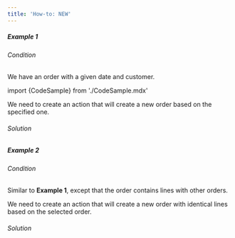 ```yaml
---
title: 'How-to: NEW'
---
```


##### Example 1

###### Condition

We have an order with a given date and customer.

import {CodeSample} from './CodeSample.mdx'

<CodeSample url="http://documentation.lsfusion.org:5000/sample?file=UseCaseNew&block=sample1"/>

We need to create an action that will create a new order based on the specified one.

###### Solution

<CodeSample url="http://documentation.lsfusion.org:5000/sample?file=UseCaseNew&block=solution1"/>

##### Example 2

###### Condition

Similar to **Example 1**, except that the order contains lines with other orders.

<CodeSample url="http://documentation.lsfusion.org:5000/sample?file=UseCaseNew&block=sample2"/>

We need to create an action that will create a new order with identical lines based on the selected order.

###### Solution

<CodeSample url="http://documentation.lsfusion.org:5000/sample?file=UseCaseNew&block=solution2"/>
